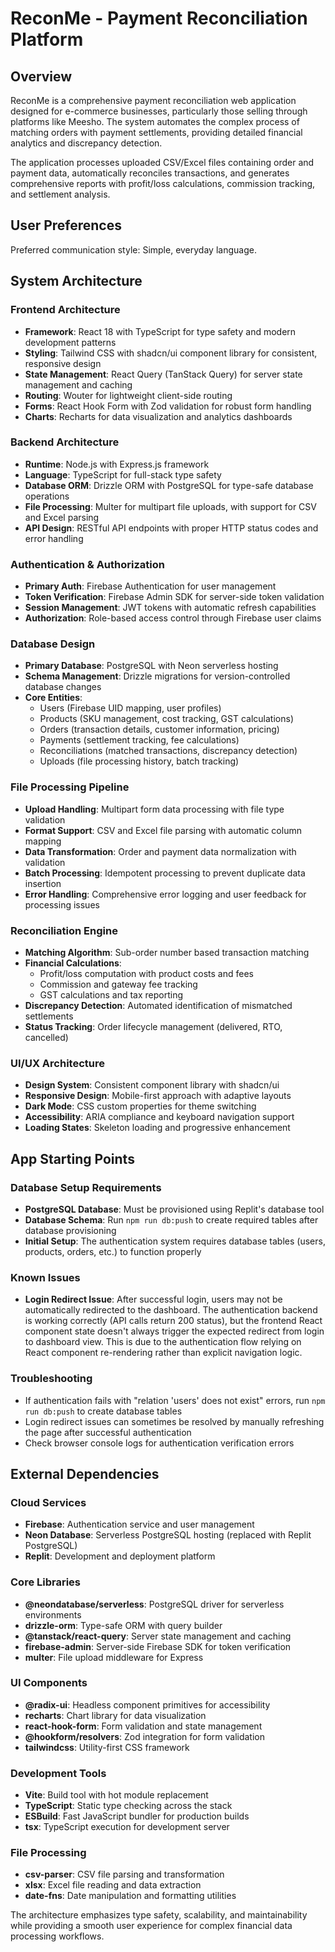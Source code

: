 # ReconMe - Payment Reconciliation Platform

## Overview

ReconMe is a comprehensive payment reconciliation web application designed for e-commerce businesses, particularly those selling through platforms like Meesho. The system automates the complex process of matching orders with payment settlements, providing detailed financial analytics and discrepancy detection.

The application processes uploaded CSV/Excel files containing order and payment data, automatically reconciles transactions, and generates comprehensive reports with profit/loss calculations, commission tracking, and settlement analysis.

## User Preferences

Preferred communication style: Simple, everyday language.

## System Architecture

### Frontend Architecture
- **Framework**: React 18 with TypeScript for type safety and modern development patterns
- **Styling**: Tailwind CSS with shadcn/ui component library for consistent, responsive design
- **State Management**: React Query (TanStack Query) for server state management and caching
- **Routing**: Wouter for lightweight client-side routing
- **Forms**: React Hook Form with Zod validation for robust form handling
- **Charts**: Recharts for data visualization and analytics dashboards

### Backend Architecture
- **Runtime**: Node.js with Express.js framework
- **Language**: TypeScript for full-stack type safety
- **Database ORM**: Drizzle ORM with PostgreSQL for type-safe database operations
- **File Processing**: Multer for multipart file uploads, with support for CSV and Excel parsing
- **API Design**: RESTful API endpoints with proper HTTP status codes and error handling

### Authentication & Authorization
- **Primary Auth**: Firebase Authentication for user management
- **Token Verification**: Firebase Admin SDK for server-side token validation
- **Session Management**: JWT tokens with automatic refresh capabilities
- **Authorization**: Role-based access control through Firebase user claims

### Database Design
- **Primary Database**: PostgreSQL with Neon serverless hosting
- **Schema Management**: Drizzle migrations for version-controlled database changes
- **Core Entities**:
  - Users (Firebase UID mapping, user profiles)
  - Products (SKU management, cost tracking, GST calculations)
  - Orders (transaction details, customer information, pricing)
  - Payments (settlement tracking, fee calculations)
  - Reconciliations (matched transactions, discrepancy detection)
  - Uploads (file processing history, batch tracking)

### File Processing Pipeline
- **Upload Handling**: Multipart form data processing with file type validation
- **Format Support**: CSV and Excel file parsing with automatic column mapping
- **Data Transformation**: Order and payment data normalization with validation
- **Batch Processing**: Idempotent processing to prevent duplicate data insertion
- **Error Handling**: Comprehensive error logging and user feedback for processing issues

### Reconciliation Engine
- **Matching Algorithm**: Sub-order number based transaction matching
- **Financial Calculations**: 
  - Profit/loss computation with product costs and fees
  - Commission and gateway fee tracking
  - GST calculations and tax reporting
- **Discrepancy Detection**: Automated identification of mismatched settlements
- **Status Tracking**: Order lifecycle management (delivered, RTO, cancelled)

### UI/UX Architecture
- **Design System**: Consistent component library with shadcn/ui
- **Responsive Design**: Mobile-first approach with adaptive layouts
- **Dark Mode**: CSS custom properties for theme switching
- **Accessibility**: ARIA compliance and keyboard navigation support
- **Loading States**: Skeleton loading and progressive enhancement

## App Starting Points

### Database Setup Requirements
- **PostgreSQL Database**: Must be provisioned using Replit's database tool
- **Database Schema**: Run `npm run db:push` to create required tables after database provisioning
- **Initial Setup**: The authentication system requires database tables (users, products, orders, etc.) to function properly

### Known Issues
- **Login Redirect Issue**: After successful login, users may not be automatically redirected to the dashboard. The authentication backend is working correctly (API calls return 200 status), but the frontend React component state doesn't always trigger the expected redirect from login to dashboard view. This is due to the authentication flow relying on React component re-rendering rather than explicit navigation logic.

### Troubleshooting
- If authentication fails with "relation 'users' does not exist" errors, run `npm run db:push` to create database tables
- Login redirect issues can sometimes be resolved by manually refreshing the page after successful authentication
- Check browser console logs for authentication verification errors

## External Dependencies

### Cloud Services
- **Firebase**: Authentication service and user management
- **Neon Database**: Serverless PostgreSQL hosting (replaced with Replit PostgreSQL)
- **Replit**: Development and deployment platform

### Core Libraries
- **@neondatabase/serverless**: PostgreSQL driver for serverless environments
- **drizzle-orm**: Type-safe ORM with query builder
- **@tanstack/react-query**: Server state management and caching
- **firebase-admin**: Server-side Firebase SDK for token verification
- **multer**: File upload middleware for Express

### UI Components
- **@radix-ui**: Headless component primitives for accessibility
- **recharts**: Chart library for data visualization
- **react-hook-form**: Form validation and state management
- **@hookform/resolvers**: Zod integration for form validation
- **tailwindcss**: Utility-first CSS framework

### Development Tools
- **Vite**: Build tool with hot module replacement
- **TypeScript**: Static type checking across the stack
- **ESBuild**: Fast JavaScript bundler for production builds
- **tsx**: TypeScript execution for development server

### File Processing
- **csv-parser**: CSV file parsing and transformation
- **xlsx**: Excel file reading and data extraction
- **date-fns**: Date manipulation and formatting utilities

The architecture emphasizes type safety, scalability, and maintainability while providing a smooth user experience for complex financial data processing workflows.